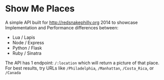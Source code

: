 Show Me Places
============

A simple API built for http://redsnakephilly.org 2014 to showcase Implementation and Performance differences between:

* Lua / Lapis
* Node / Express
* Python / Flask
* Ruby / Sinatra

The API has 1 endpoint: `/:location` which will return a picture of that place.
For best results, try URLs like `/Philadelphia`, `/Manhattan`, `/Costa_Rica`, or `/Canada`

